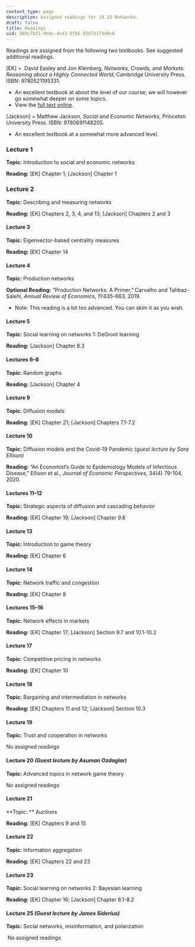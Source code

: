 ```yaml
---
content_type: page
description: Assigned readings for 14.15 Networks.
draft: false
title: Readings
uid: 409c7b21-9bdc-4cd3-8fb5-02d7d174d9c8
---
```

Readings are assigned from the following two textbooks. See suggested additional readings.

\[EK\] =  David Easley and Jon Kleinberg, *Networks, Crowds, and Markets: Reasoning about a Highly Connected World*, Cambridge University Press. ISBN: 9780521195331.

- An excellent textbook at about the level of our course; we will however go somewhat deeper on some topics.
- View the [full text online](https://www.cs.cornell.edu/home/kleinber/networks-book/).

\[Jackson\] = Matthew Jackson, *Social and Economic Networks*, Princeton University Press. ISBN: 9780691148205.

- An excellent textbook at a somewhat more advanced level.

### Lecture 1

**Topic:** Introduction to social and economic networks 

**Reading:** \[EK\] Chapter 1; \[Jackson\] Chapter 1 

### Lecture 2

**Topic:** Describing and measuring networks 

**Reading:** \[EK\] Chapters 2, 3, 4, and 13; \[Jackson\] Chapters 2 and 3 

#### Lecture 3

**Topic:** Eigenvector-based centrality measures 

**Reading:** \[EK\] Chapter 14 

#### Lecture 4

**Topic:** Production networks 

**Optional Reading:** “Production Networks: A Primer,” Carvalho and Tahbaz-Salehi, *Annual Review of Economics*, 11:635-663, 2019. 

- Note: This reading is a bit too advanced. You can skim it as you wish.

#### Lecture 5 

**Topic:** Social learning on networks 1: DeGroot learning 

**Reading:** \[Jackson\] Chapter 8.3 

#### Lectures 6–8 

**Topic:** Random graphs 

**Reading:** \[Jackson\] Chapter 4 

#### Lecture 9  

**Topic:** Diffusion models 

**Reading:** \[EK\] Chapter 21; \[Jackson\] Chapters 7.1-7.2 

#### Lecture 10

**Topic:** Diffusion models and the Covid-19 Pandemic (g*uest lecture by Sara Ellison)*

**Reading:** “An Economist’s Guide to Epidemiology Models of Infectious Disease,” Ellison et al., *Journal of Economic Perspectives*, 34(4) 79-104, 2020.

#### Lectures 11–12 

**Topic:** Strategic aspects of diffusion and cascading behavior 

**Reading:** \[EK\] Chapter 19; \[Jackson\] Chapter 9.6 

#### Lecture 13

**Topic:** Introduction to game theory 

**Reading:** \[EK\] Chapter 6 

#### Lecture 14

**Topic:** Network traffic and congestion 

**Reading:** \[EK\] Chapter 8 

#### Lectures 15–16

**Topic:** Network effects in markets 

**Reading:** \[EK\] Chapter 17; \[Jackson\] Section 9.7 and 10.1-10.2 

#### Lecture 17

**Topic:** Competitive pricing in networks 

**Reading:** \[EK\] Chapter 10 

#### Lecture 18

**Topic:** Bargaining and intermediation in networks 

**Reading:** \[EK\] Chapters 11 and 12; \[Jackson\] Section 10.3 

#### Lecture 19

**Topic:** Trust and cooperation in networks 

No assigned readings

#### Lecture 20 *(Guest lecture by Asuman Ozdaglar)*

**Topic:** Advanced topics in network game theory

No assigned readings

#### Lecture 21

**Topic: ** Auctions 

**Reading:** \[EK\] Chapters 9 and 15 

#### Lecture 22 

**Topic:** Information aggregation 

**Reading:** \[EK\] Chapters 22 and 23 

#### Lecture 23 

**Topic:** Social learning on networks 2: Bayesian learning 

**Reading:** \[EK\] Chapter 16; \[Jackson\] Chapter 8.1-8.2 

#### Lecture 25 *(Guest lecture by James Siderius)*

**Topic:** Social networks, misinformation, and polarization

 No assigned readings